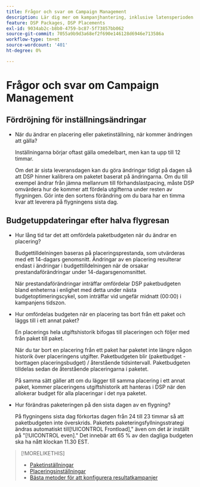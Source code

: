 ```yaml
---
title: Frågor och svar om Campaign Management
description: Lär dig mer om kampanjhantering, inklusive latensperioden för ändringar och vad som händer när du gör budgetändringar under en flygning.
feature: DSP Packages, DSP Placements
exl-id: 9034ab2c-b8b0-4759-bc87-5f73857bb062
source-git-commit: 7055a9b9d3a68ef2f690e146128d6946e713586a
workflow-type: tm+mt
source-wordcount: '401'
ht-degree: 0%

---
```


# Frågor och svar om Campaign Management

<!-- Most of this information should be moved into the relevant topics (especially editing topics). -->

## Fördröjning för inställningsändringar

* När du ändrar en placering eller paketinställning, när kommer ändringen att gälla?

   Inställningarna börjar oftast gälla omedelbart, men kan ta upp till 12 timmar.

   Om det är sista leveransdagen kan du göra ändringar tidigt på dagen så att DSP hinner kalibrera om paketet baserat på ändringarna. Om du till exempel ändrar från jämna mellanrum till förhandslastpacing, måste DSP omvärdera hur de kommer att fördela utgifterna under resten av flygningen. Gör inte den sortens förändring om du bara har en timma kvar att leverera på flygningens sista dag.

## Budgetuppdateringar efter halva flygresan

* Hur lång tid tar det att omfördela paketbudgeten när du ändrar en placering?

   Budgettilldelningen baseras på placeringsprestanda, som utvärderas med ett 14-dagars genomsnitt. Ändringar av en placering resulterar endast i ändringar i budgettilldelningen när de orsakar prestandaförändringar under 14-dagarsgenomsnittet.

   När prestandaförändringar inträffar omfördelar DSP paketbudgeten bland enheterna i enlighet med detta under nästa budgetoptimeringscykel, som inträffar vid ungefär midnatt (00:00) i kampanjens tidszon.

* Hur omfördelas budgeten när en placering tas bort från ett paket och läggs till i ett annat paket?

   En placerings hela utgiftshistorik bifogas till placeringen och följer med från paket till paket.

   När du tar bort en placering från ett paket har paketet inte längre någon historik över placeringens utgifter. Paketbudgeten blir (paketbudget - borttagen placeringsbudget) / återstående tidsintervall. Paketbudgeten tilldelas sedan de återstående placeringarna i paketet.

   På samma sätt gäller att om du lägger till samma placering i ett annat paket, kommer placeringens utgiftshistorik att hanteras i DSP när den allokerar budget för alla placeringar i det nya paketet.

* Hur förändras paketeringen på den sista dagen av en flygning?

   På flygningens sista dag förkortas dagen från 24 till 23 timmar så att paketbudgeten inte överskrids. Paketets paketeringsfyllningsstrategi ändras automatiskt till[!UICONTROL Frontload],&quot; även om det är inställt på &quot;[!UICONTROL even].&quot; Det innebär att 65 % av den dagliga budgeten ska ha nått klockan 11.30 EST.

>[!MORELIKETHIS]
>
>* [Paketinställningar](/help/dsp/campaign-management/packages/package-settings.md)
>* [Placeringsinställningar](/help/dsp/campaign-management/placements/placement-settings.md)
>* [Bästa metoder för att konfigurera resultatkampanjer](/help/dsp/optimization/campaign-best-practices-performance.md)

